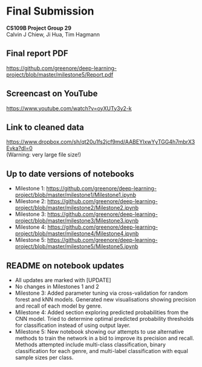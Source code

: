# Final Submission
**CS109B Project Group 29**<br>
Calvin J Chiew, Ji Hua, Tim Hagmann<br>

## Final report PDF
https://github.com/greenore/deep-learning-project/blob/master/milestone5/Report.pdf

## Screencast on YouTube
https://www.youtube.com/watch?v=oyXUTy3y2-k

## Link to cleaned data
https://www.dropbox.com/sh/qt20u1fs2jcf9md/AABEYIxwYyTGG4h7mbrX3Evka?dl=0<br>
(Warning: very large file size!)

## Up to date versions of notebooks
- Milestone 1: https://github.com/greenore/deep-learning-project/blob/master/milestone1/Milestone1.ipynb
- Milestone 2: https://github.com/greenore/deep-learning-project/blob/master/milestone2/Milestone2.ipynb
- Milestone 3: https://github.com/greenore/deep-learning-project/blob/master/milestone3/Milestone3.ipynb
- Milestone 4: https://github.com/greenore/deep-learning-project/blob/master/milestone4/Milestone4.ipynb
- Milestone 5: https://github.com/greenore/deep-learning-project/blob/master/milestone5/Milestone5.ipynb

## README on notebook updates
- All updates are marked with [UPDATE]
- No changes in Milestones 1 and 2 
- Milestone 3: Added parameter tuning via cross-validation for random forest and kNN models. Generated new visualisations showing precision and recall of each model by genre. 
- Milestone 4: Added section exploring predicted probabilities from the CNN model. Tried to determine optimal predicted probability thresholds for classification instead of using output layer.
- Milestone 5: New notebook showing our attempts to use alternative methods to train the network in a bid to improve its precision and recall. Methods attempted include multi-class classification, binary classification for each genre, and multi-label classification with equal sample sizes per class.
